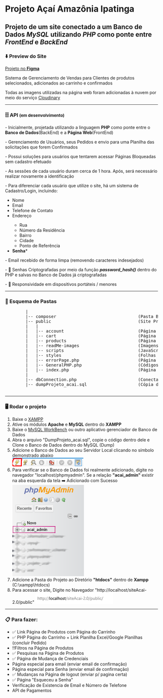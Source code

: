# Projeto Açaí Amazônia Ipatinga
<h2>Projeto de um site conectado a um Banco de Dados <em>MySQL</em> utilizando <em>PHP</em> como ponte entre <em>FrontEnd</em> e <em>BackEnd</em></h2>
<h3>⬇️ Preview do Site</h3>

<a href="https://www.figma.com/design/KG2g0vrnxkWhpYED4uM7DG/Projeto-A%C3%A7a%C3%AD?node-id=0-1&p=f&t=wKqWymchvS68Lj0V-0">
    Projeto no <strong>Figma</strong>
</a>

<p>Sistema de Gerenciamento de Vendas para Clientes de produtos selecionados, adicionados ao carrinho e confirmados</p>
<p>
    Todas as imagens utilizadas na página web foram adicionadas à nuvem por meio do serviço 
    <a href="https://cloudinary.com/">Cloudinary</a>
</p>

<hr>

<h3>🗄️ API <small>(em desenvolvimento)</small></h3>
<p>
    - Inicialmente, projetada utilizando a linguagem <strong>PHP</strong> como ponte entre o <strong>Banco de Dados</strong>(BackEnd) e a <strong>Página Web</strong>(FrontEnd)
</p>
<p>- Gerenciamento de Usuários, seus Pedidos e envio para uma Planilha das solicitações que forem Confirmados</p>
<p>- Possui soluções para usuários que tentarem acessar Páginas Bloqueadas sem cadastro efetuado</p>
<p>- As sessões de cada usuário duram cerca de 1 hora. Após, será necessário realizar novamente a identificação</p>
<p>- Para diferenciar cada usuário que utilize o site, há um sistema de Cadastro/Login, incluindo: </p>
<ul>
    <li>Nome</li>
    <li>Email</li>
    <li>Telefone de Contato</li>
    <li>Endereço</li>
    <ul>
        <li>Rua</li>
        <li>Número da Residência</li>
        <li>Bairro</li>
        <li>Cidade</li>
        <li>Ponto de Referência</li>
    </ul>
    <li><strong>Senha</strong>*</li>
</ul>
<p>- Email recebido de forma limpa (removendo caracteres indesejados)</p>
<p>
    - 🔐 Senhas Criptografadas por meio da função <strong><em>password_hash()</em></strong> dentro do PHP e salvas no Banco de Dados já criptografadas
</p>

<p>- 📱  Responsividade em dispositivos portáteis / menores</p>

<hr>

<h3>📂 Esquema de Pastas</h3>
    <pre>
        |
        |-- composer                                (Pasta Bibliotecas Utilizadas)
        |-- public                                  (Site Propriamente Dito)
        |   |
        |   |-- account                             (Página do Usuário)
        |   |-- cart                                (Página do Carrinho)
        |   |-- products                            (Página de Produtos)
        |   |-- readMe-images                       (Imagens Utilizadas no ReadMe.md)
        |   |-- scripts                             (JavaScript utilizado nas páginas)
        |   |-- styles                              (Folhas de Estilo utilizadas nas páginas)
        |   |-- errorPage.php                       (Página de Erro Geral)
        |   |-- GeneralPHP.php                      (Códigos PHP utilizados em mais de uma página)
        |   |-- index.php                           (Página Inicial)
        |
        |-- dbConnection.php                        (Conectar o Banco de Dados com o FrontEnd)
        |-- dumpProjeto_acai.sql                    (Cópia do Banco de Dados utilizado)   
    </pre>
<hr>

<h3>🖥️ Rodar o projeto</h3>
<ol>
    <li>Baixe o <a href="https://www.youtube.com/watch?v=0Y9OZ0vc1SU&t=213s">XAMPP</a></li>
    <li>Ative os módulos <strong>Apache</strong> e <strong>MySQL</strong> dentro do <strong>XAMPP</strong></li>
    <li>Baixe o <a href="https://www.youtube.com/watch?v=a5ul8o76Hqw&t=13s">MySQL WorkBench</a> ou outro aplicativo gerenciador de Banco de Dados</li>
    <li>Abra o arquivo "DumpProjeto_acai.sql", copie o código dentro dele e Clone o Banco de Dados dentro do MySQL (Dump)</li>
    <li>
        Adicione o Banco de Dados ao seu Servidor Local clicando no símbolo demonstrado abaixo <br> 
        <img src="public/readMe-images/dump.png" alt="Dump DataBase Preview"></img>
    </li>
    <li>
        Para verificar se o Banco de Dados foi realmente adicionado, digite no navegador "localhost/phpmyadmin". Se a relação <strong>"acai_admin"</strong> existir
        na aba esquerda da tela ➡️ Adicionado com Sucesso <img src="public/readMe-images/phpmyadmin.png" alt="PHPMyAdmin Preview"></img>
    </li>
    <li>Adicione a Pasta do Projeto ao Diretório <strong>"htdocs"</strong> dentro de <strong>Xampp</strong> (C:\xampp\htdocs)</li>
    <li>
        Para acessar o site, Digite no Navegador "http://localhost/siteAcai-2.0/public"
        <img src="public/readMe-images/local.png" alt="local Preview"></img>
    </li>
</ol>

<hr>


<h3>📋 Para fazer: </h3>
<ul>
    <li>✅ Link Página de Produtos com Página do Carrinho </li>
    <li>✅ PHP Página do Carrinho + Link Planilha Excel/Google Planilhas (concluir Pedido)</li>
    <li>‼️Filtros na Página de Produtos</li>
    <li>✅ Pesquisas na Página de Produtos</li>
    <li>✅ Página de Mudança de Credenciais</li>
    <li>Página especial para email (enviar email de confirmação)</li>
    <li>Página especial para Senha (enviar email de confirmação)</li>
    <li>✅ Mudanças na Página de logout (enviar p/ pagina certa)</li>
    <li>✅ Página "Esqueceu a Senha"</li>
    <li>Verificação de Existencia de Email e Número de Telefone</li>
    <li>API de Pagamentos</li>
</ul>